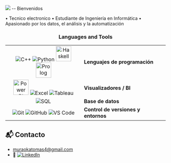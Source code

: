 
![](https://github.com/halfrost/halfrost/blob/master/icons/header_.png)
 -- Bienvenidos 
  
• Tecnico electronico 
• Estudiante de Ingeniería en Informática
• Apasionado por los datos, el análisis y la automatización  


<h3 align="center">
  Languages and Tools 
</h3>

<div align="center">

<table>
  <tr>
    <td align="center">
      <img src="https://img.icons8.com/color/48/c-plus-plus-logo.png" title="C++"/>
      <img src="https://img.icons8.com/color/48/python--v1.png" title="Python"/>
      <img src="https://upload.wikimedia.org/wikipedia/commons/1/1c/Haskell-Logo.svg" width="48" title="Haskell"/>
      <img src="https://www.swi-prolog.org/icons/swipl.png" width="48" title="Prolog"/>
    </td>
    <td><b> Lenguajes de programación  </b></td>
  </tr>

  <tr>
    <td align="center">
      <img src="https://img.icons8.com/ios-filled/50/F2C811/power-bi.png" width="48" title="Power BI"/>
      <img src="https://img.icons8.com/color/48/microsoft-excel-2019.png" title="Excel"/>
      <img src="https://img.icons8.com/color/48/tableau-software.png" title="Tableau"/>
    </td>
    <td><b>Visualizadores / BI</b></td>
  </tr>

  <tr>
    <td align="center">
      <img src="https://img.icons8.com/color/48/microsoft-sql-server.png" title="SQL"/>
    </td>
    <td><b>Base de datos</b></td>
  </tr>

  <tr>
    <td align="center">
      <img src="https://img.icons8.com/color/48/git.png" title="Git"/>
      <img src="https://img.icons8.com/color/48/github--v1.png" title="GitHub"/>
      <img src="https://img.icons8.com/fluent/48/visual-studio-code-2019.png" title="VS Code"/>
    </td>
    <td><b>Control de versiones y entornos</b></td>
  </tr>
</table>

</div>

## 📬 Contacto
- muraokatomas4@gmail.com
- 🔗 [![LinkedIn](https://img.shields.io/badge/LinkedIn-Tomás%20Muraoka-blue?style=for-the-badge&logo=linkedin)](https://www.linkedin.com/in/tomas-muraoka-894996243/)

